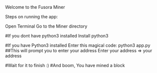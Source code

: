 Welcome to the Fusora Miner

Steps on running the app:

Open Terminal
Go to the Miner directory

#If you dont have python3 installed
Install python3

#If you have Python3 installed
Enter this magical code: python3 app.py
##This will prompt you to enter your address
Enter your address => your address

#Wait for it to finish :)
#And boom, You have mined a block